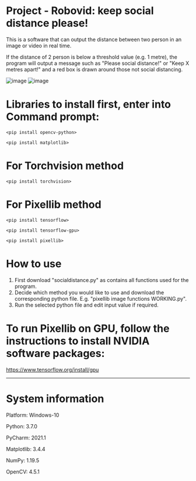# Project - Robovid: keep social distance please!
This is a software that can output the distance between two person in an image or video in real time.

If the distance of 2 person is below a threshold value (e.g. 1 metre), the program will output a message such as "Please social distance!" or "Keep X metres apart!" and a red box is drawn around those not social distancing.





![image](https://user-images.githubusercontent.com/83235099/132348354-554455b7-6f05-46e2-88a7-ede68868e292.png)
![image](https://user-images.githubusercontent.com/83235099/132348397-9f14c694-5d46-40e2-a031-446ef2557be5.png)






# Libraries to install first, enter into Command prompt:
`<pip install opencv-python>`

`<pip install matplotlib>`
# For Torchvision method 
`<pip install torchvision>`
# For Pixellib method
`<pip install tensorflow>`

`<pip install tensorflow-gpu>`

`<pip install pixellib>`

# How to use
1. First download "socialdistance.py" as contains all functions used for the program.
2. Decide which method you would like to use and download the corresponding python file. E.g. "pixellib image functions WORKING.py".
3. Run the selected python file and edit input value if required.

# To run Pixellib on GPU, follow the instructions to install NVIDIA software packages:
https://www.tensorflow.org/install/gpu

----------------------------------------
# System information
Platform:      Windows-10

Python:        3.7.0

PyCharm:       2021.1

Matplotlib:    3.4.4

NumPy:         1.19.5

OpenCV:        4.5.1
